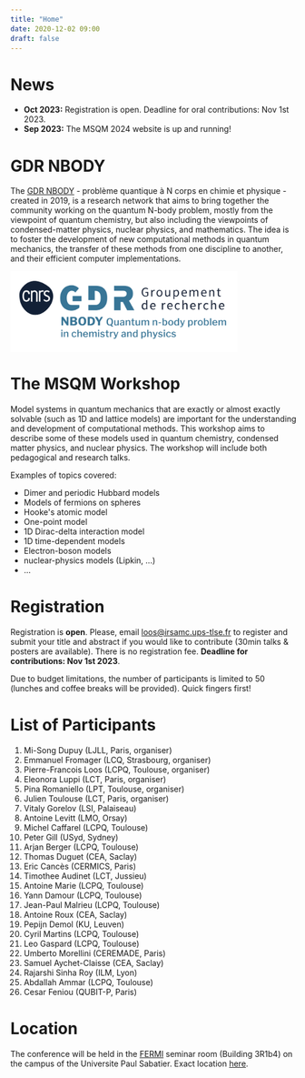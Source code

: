 ```yaml
---
title: "Home"
date: 2020-12-02 09:00
draft: false
---
```


# News

* **Oct 2023:** Registration is open. Deadline for oral contributions: Nov 1st 2023.
* **Sep 2023:** The MSQM 2024 website is up and running!

# GDR NBODY

The [GDR NBODY](https://wiki.lct.jussieu.fr/gdrnbody) - problème quantique à N corps en chimie et physique - created in 2019, is a research network that aims to bring together the community working on the quantum N-body problem, mostly from the viewpoint of quantum chemistry, but also including the viewpoints of condensed-matter physics, nuclear physics, and mathematics. The idea is to foster the development of new computational methods in quantum mechanics, the transfer of these methods from one discipline to another, and their efficient computer implementations.

<img width="400" style="vertical-align: middle;" src="/img/GDR_NBODY.png" />

# The MSQM Workshop

Model systems in quantum mechanics that are exactly or almost exactly solvable (such as 1D and lattice models) are important for the 
understanding and development of computational methods. This workshop aims to describe some of these models used in quantum chemistry, condensed matter physics, and nuclear physics. The workshop will include both pedagogical and research talks.

Examples of topics covered:
- Dimer and periodic Hubbard models
- Models of fermions on spheres
- Hooke's atomic model
- One-point model
- 1D Dirac-delta interaction model
- 1D time-dependent models
- Electron-boson models
- nuclear-physics models (Lipkin, ...)
- ...

# Registration

Registration is **open**. Please, email <loos@irsamc.ups-tlse.fr> to register and submit your title and abstract if you would like to contribute (30min talks & posters are available). There is no registration fee. **Deadline for contributions: Nov 1st 2023**.

Due to budget limitations, the number of participants is limited to 50 (lunches and coffee breaks will be provided).
Quick fingers first!

# List of Participants

1. Mi-Song Dupuy (LJLL, Paris, organiser) <!-- mi-song.dupuy@sorbonne-universite.fr -->
1. Emmanuel Fromager (LCQ, Strasbourg, organiser) <!-- fromagere@unistra.fr -->
1. Pierre-Francois Loos (LCPQ, Toulouse, organiser) <!-- loos@irsamc.ups-tlse.fr -->
1. Eleonora Luppi (LCT, Paris, organiser) <!-- gedeone.leo@gmail.com -->
1. Pina Romaniello (LPT, Toulouse, organiser) <!-- pina.romaniello@gmail.com -->
1. Julien Toulouse (LCT, Paris, organiser) <!-- toulouse@lct.jussieu.fr -->
1. Vitaly Gorelov (LSI, Palaiseau) <!-- vitaly.gorelov@polytechnique.edu POSTER -->
1. Antoine Levitt (LMO, Orsay) <!-- antoine.levitt@universite-paris-saclay.fr TALK -->
1. Michel Caffarel (LCPQ, Toulouse) <!-- caffarel@irsamc.ups-tlse.fr TALK -->
1. Peter Gill (USyd, Sydney) <!-- p.gill@sydney.edu.au TALK -->
1. Arjan Berger (LCPQ, Toulouse) <!-- arjan.berger@irsamc.ups-tlse.fr TALK -->
1. Thomas Duguet (CEA, Saclay) <!-- thomas.duguet@cea.fr -->
1. Eric Cancès (CERMICS, Paris) <!-- eric.cances@enpc.fr TALK -->
1. Timothee Audinet (LCT, Jussieu) <!-- timothee.audinet-de-pieuchon@ens-lyon.fr TALK -->
1. Antoine Marie (LCPQ, Toulouse) <!-- amarie@irsamc.ups-tlse.fr POSTER -->
1. Yann Damour (LCPQ, Toulouse) <!-- ydamour@irsamc.ups-tlse.fr POSTER -->
1. Jean-Paul Malrieu (LCPQ, Toulouse) <!-- malrieu@irsamc.ups-tlse.fr TALK -->
1. Antoine Roux (CEA, Saclay) <!-- Antoine.roux@cea.fr POSTER --> 
1. Pepijn Demol (KU, Leuven) <!-- pepijn.demol@kuleuven.be POSTER or TALK --> 
1. Cyril Martins (LCPQ, Toulouse) <!-- cyril.martins@irsamc.ups-tlse.fr TALK -->
1. Leo Gaspard (LCPQ, Toulouse) <!-- cyril.martins@irsamc.ups-tlse.fr TALK -->
1. Umberto Morellini (CEREMADE, Paris) <!-- morellini@ceremade.dauphine.fr -->
1. Samuel Aychet-Claisse (CEA, Saclay) <!-- samuel.aychet-claisse@universite-paris-saclay.fr -->
1. Rajarshi Sinha Roy (ILM, Lyon) <!-- rajarshi.sinha-roy@univ-lyon1.fr --> 
1. Abdallah Ammar (LCPQ, Toulouse) <!-- aammar@irsamc.ups-tlse.fr POSTER -->
1. Cesar Feniou (QUBIT-P, Paris) <!-- <cesarf@qubit-pharmaceuticals.com TALK -->

# Location

The conference will be held in the [FERMI](https://fermi.univ-tlse3.fr) seminar room (Building 3R1b4) on the campus of the Universite Paul Sabatier. Exact location [here](https://maps.app.goo.gl/RS9c1824Uv9X7kpT7).

